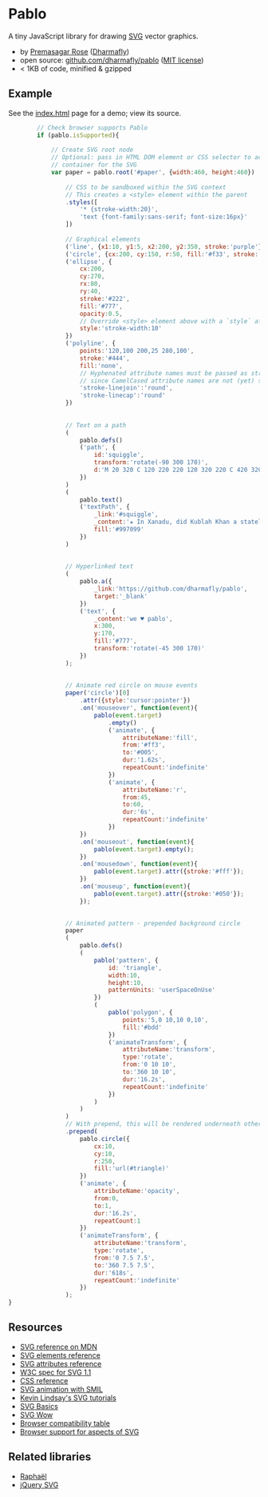 # Pablo

A tiny JavaScript library for drawing [SVG](https://developer.mozilla.org/en/SVG) vector graphics.

* by [Premasagar Rose](http://premasagar.com) 
    ([Dharmafly](http://dharmafly.com))
* open source: [github.com/dharmafly/pablo](http://github.com/dharmafly/pablo) 
([MIT license](http://opensource.org/licenses/mit-license.php))
* < 1KB of code, minified & gzipped

## Example

See the [index.html](index.html) page for a demo; view its source.
    
````js
        // Check browser supports Pablo
        if (pablo.isSupported){
            
            // Create SVG root node
            // Optional: pass in HTML DOM element or CSS selector to act as a
            // container for the SVG
            var paper = pablo.root('#paper', {width:460, height:460})
            
                // CSS to be sandboxed within the SVG context
                // This creates a <style> element within the parent
                .styles([
                    '* {stroke-width:20}',
                    'text {font-family:sans-serif; font-size:16px}'
                ])
                
                // Graphical elements
                ('line', {x1:10, y1:5, x2:200, y2:350, stroke:'purple'})
                ('circle', {cx:200, cy:150, r:50, fill:'#f33', stroke:'#050'})
                ('ellipse', {
                    cx:200,
                    cy:270,
                    rx:80,
                    ry:40,
                    stroke:'#222',
                    fill:'#777',
                    opacity:0.5,
                    // Override <style> element above with a `style` attribute
                    style:'stroke-width:10'
                })
                ('polyline', {
                    points:'120,100 200,25 280,100',
                    stroke:'#444',
                    fill:'none',
                    // Hyphenated attribute names must be passed as strings
                    // since CamelCased attribute names are not (yet) supported
                    'stroke-linejoin':'round',
                    'stroke-linecap':'round'
                })
                
                
                // Text on a path
                (
                    pablo.defs()
                    ('path', {
                        id:'squiggle',
                        transform:'rotate(-90 300 170)',
                        d:'M 20 320 C 120 220 220 120 320 220 C 420 320 520 420 620 320'
                    })
                )
                (
                    pablo.text()
                    ('textPath', {
                        _link:'#squiggle',
                        _content:'★ In Xanadu, did Kublah Khan a stately pleasuredome decree…',
                        fill:'#997099'
                    })
                )
                
                
                // Hyperlinked text
                (
                    pablo.a({
                        _link:'https://github.com/dharmafly/pablo',
                        target:'_blank'
                    })
                    ('text', {
                        _content:'we ♥ pablo',
                        x:300,
                        y:170,
                        fill:'#777',
                        transform:'rotate(-45 300 170)'
                    })
                );
                
                
                // Animate red circle on mouse events
                paper('circle')[0]
                    .attr({style:'cursor:pointer'})
                    .on('mouseover', function(event){
                        pablo(event.target)
                            .empty()
                            ('animate', {
                                attributeName:'fill',
                                from:'#ff3',
                                to:'#005',
                                dur:'1.62s',
                                repeatCount:'indefinite'
                            })
                            ('animate', {
                                attributeName:'r',
                                from:45,
                                to:60,
                                dur:'6s',
                                repeatCount:'indefinite'
                            })
                    })
                    .on('mouseout', function(event){
                        pablo(event.target).empty();
                    })
                    .on('mousedown', function(event){
                        pablo(event.target).attr({stroke:'#fff'});
                    })
                    .on('mouseup', function(event){
                        pablo(event.target).attr({stroke:'#050'});
                    });
                    

                // Animated pattern - prepended background circle
                paper
                (
                    pablo.defs()
                    (
                        pablo('pattern', {
                            id: 'triangle',
                            width:10,
                            height:10,
                            patternUnits: 'userSpaceOnUse'
                        })
                        (
                            pablo('polygon', {
                                points:'5,0 10,10 0,10',
                                fill:'#bdd'
                            })
                            ('animateTransform', {
                                attributeName:'transform',
                                type:'rotate',
                                from:'0 10 10',
                                to:'360 10 10',
                                dur:'16.2s',
                                repeatCount:'indefinite'
                            })
                        )
                    )
                )
                // With prepend, this will be rendered underneath other elements
                .prepend(
                    pablo.circle({
                        cx:10,
                        cy:10,
                        r:250,
                        fill:'url(#triangle)'
                    })
                    ('animate', {
                        attributeName:'opacity',
                        from:0,
                        to:1,
                        dur:'16.2s',
                        repeatCount:1
                    })
                    ('animateTransform', {
                        attributeName:'transform',
                        type:'rotate',
                        from:'0 7.5 7.5',
                        to:'360 7.5 7.5',
                        dur:'618s',
                        repeatCount:'indefinite'
                    })
                );
}
````


## Resources

* [SVG reference on MDN](https://developer.mozilla.org/en/SVG)
* [SVG elements reference](https://developer.mozilla.org/en/SVG/Element)
* [SVG attributes reference](https://developer.mozilla.org/en/SVG/Attribute)
* [W3C spec for SVG 1.1](http://www.w3.org/TR/SVG11/)
* [CSS reference](https://developer.mozilla.org/en/CSS/CSS_Reference)
* [SVG animation with SMIL](https://developer.mozilla.org/en/SVG/SVG_animation_with_SMIL)
* [Kevin Lindsay's SVG tutorials](http://kevlindev.com/tutorials/basics/index.htm)
* [SVG Basics](http://www.svgbasics.com)
* [SVG Wow](http://svg-wow.org)
* [Browser compatibility table](https://en.wikipedia.org/wiki/Comparison_of_web_browsers#Image%5Fformat%5Fsupport)
* [Browser support for aspects of SVG](http://caniuse.com/#search=svg)


## Related libraries

* [Raphaël](http://raphaeljs.com)
* [jQuery SVG](http://keith-wood.name/svg.html)
